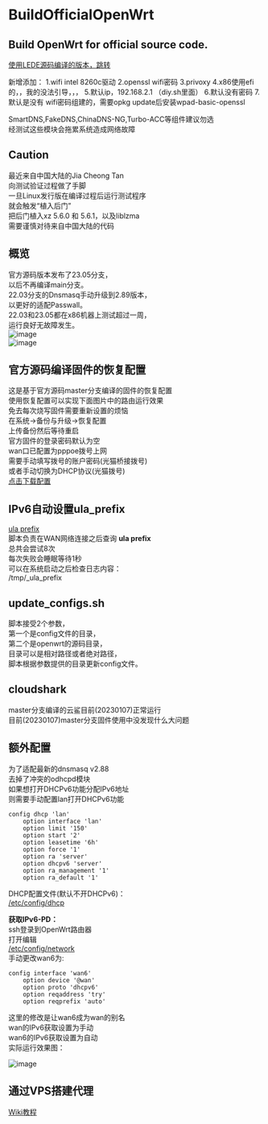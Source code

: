 # BuildOfficialOpenWrt

## Build OpenWrt for official source code.  
[使用LEDE源码编译的版本，跳转](https://github.com/ecrasy/BuildOpenWrt)  

新增添加：
1.wifi intel 8260c驱动
2.openssl wifi密码
3.privoxy
4.x86使用efi的，，我的没法引导，，，
5.默认ip，192.168.2.1 （diy.sh里面）
6.默认没有密码
7.默认是没有 wifi密码组建的，需要opkg update后安装wpad-basic-openssl



SmartDNS,FakeDNS,ChinaDNS-NG,Turbo-ACC等组件建议勿选  
经测试这些模块会拖累系统造成网络故障  

## Caution
最近来自中国大陆的Jia Cheong Tan  
向测试验证过程做了手脚  
一旦Linux发行版在编译过程后运行测试程序  
就会触发“植入后门”  
把后门植入xz 5.6.0 和 5.6.1，以及liblzma  
需要谨慎对待来自中国大陆的代码  

## 概览   
官方源码版本发布了23.05分支，  
以后不再编译main分支。  
22.03分支的Dnsmasq手动升级到2.89版本，  
以更好的适配Passwall。  
22.03和23.05都在x86机器上测试超过一周，  
运行良好无故障发生。  
![image](https://github.com/ecrasy/BuildOfficialOpenWrt/blob/main/pics/config.jpg)  
![image](https://github.com/ecrasy/BuildOfficialOpenWrt/blob/main/pics/net.jpg)  

## 官方源码编译固件的恢复配置
这是基于官方源码master分支编译的固件的恢复配置  
使用恢复配置可以实现下面图片中的路由运行效果  
免去每次烧写固件需要重新设置的烦恼  
在系统->备份与升级->恢复配置  
上传备份然后等待重启  
官方固件的登录密码默认为空  
wan口已配置为pppoe拨号上网  
需要手动填写拨号的账户密码(光猫桥接拨号)  
或者手动切换为DHCP协议(光猫拨号)  
[点击下载配置](https://github.com/ecrasy/BuildOfficialOpenWrt/blob/main/wiki/backup-OpenWrt-common.tar.gz)    

## IPv6自动设置ula_prefix
[ula prefix](https://github.com/ecrasy/BuildOfficialOpenWrt/blob/main/data/etc/095-ula-prefix)  
脚本负责在WAN网络连接之后查询 **ula prefix**  
总共会尝试8次  
每次失败会睡眠等待1秒  
可以在系统启动之后检查日志内容：  
/tmp/_ula_prefix  

## update_configs.sh
脚本接受2个参数，  
第一个是config文件的目录，  
第二个是openwrt的源码目录，  
目录可以是相对路径或者绝对路径，  
脚本根据参数提供的目录更新config文件。

## cloudshark 
master分支编译的云鲨目前(20230107)正常运行  
目前(20230107)master分支固件使用中没发现什么大问题

## 额外配置  
为了适配最新的dnsmasq v2.88  
去掉了冲突的odhcpd模块  
如果想打开DHCPv6功能分配IPv6地址  
则需要手动配置lan打开DHCPv6功能
```
config dhcp 'lan'
	option interface 'lan'
	option limit '150'
	option start '2'
	option leasetime '6h'
	option force '1'
	option ra 'server'
	option dhcpv6 'server'
	option ra_management '1'
	option ra_default '1'
```	
DHCP配置文件(默认不开DHCPv6)：  
[/etc/config/dhcp](https://github.com/ecrasy/BuildOfficialOpenWrt/blob/main/wiki/dhcp)  

**获取IPv6-PD：**  
ssh登录到OpenWrt路由器  
打开编辑  
[/etc/config/network](https://github.com/ecrasy/BuildOfficialOpenWrt/blob/main/wiki/network)  
手动更改wan6为:  
```
config interface 'wan6'
	option device '@wan'
	option proto 'dhcpv6'
	option reqaddress 'try'
	option reqprefix 'auto'
```  
这里的修改是让wan6成为wan的别名  
wan的IPv6获取设置为手动  
wan6的IPv6获取设置为自动  
实际运行效果图：   

![image](https://github.com/ecrasy/BuildOfficialOpenWrt/blob/main/pics/net.jpg)  

## 通过VPS搭建代理
[Wiki教程](https://github.com/ecrasy/BuildOpenwrt/wiki)  

